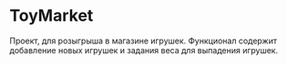 # ToyMarket
Проект, для розыгрыша в магазине игрушек. Функционал содержит добавление новых игрушек и задания веса для выпадения игрушек.